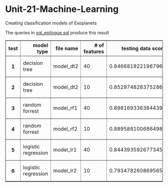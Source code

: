 # Unit-21-Machine-Learning
Creating classification models of Exoplanets


The queries in [sql_epilogue.sql](https://github.com/vivisantosa/Unit-09-SQL-challenge/blob/master/sql_epilogue.sql) produce this result

<table border="1" class="dataframe">
  <thead>
    <tr style="text-align: right;">
      <th>test</th>
      <th>model type</th>
      <th>file name</th>
      <th># of features</th>
      <th>testing data score</th>
      <th>grid best params</th>
      <th>grid best score</th>
      <th>notes</th>
    </tr>
  </thead>
  <tbody>
    <tr>
      <th>1</th>
      <td>decision tree</td>
      <td>model_dt2</td>  
      <td>40</td>
      <td>0.8466819221967964</td>
      <td>{'C': 10, 'gamma': 0.0001}</td>
      <td>0.8714435412861394</td>
      <td>-</td>
    </tr>
  </tbody>
  <tbody>
    <tr>
      <th>2</th>
      <td>decision tree</td>
      <td>model_dt2</td>  
      <td>10</td>     
      <td>0.852974828375286</td>
      <td>{'C': 10, 'gamma': 0.0001}</td>
      <td>0.8319639205641142</td>
      <td>-</td>
    </tr>
  </tbody>
  <tbody>
    <tr>
      <th>3</th>
      <td>random forrest</td>
      <td>model_rf1</td>  
      <td>40</td>     
      <td>0.8981693363844394</td>
      <td>{'C': 10, 'gamma': 0.0001}</td>
      <td>0.8714435412861394</td>
      <td>-</td>
    </tr>
  </tbody>
  <tbody>
    <tr>
      <th>4</th>
      <td>random forrest</td>
      <td>model_rf2</td>  
      <td>10</td>     
      <td>0.8895881006864989</td>
      <td>{'C': 10, 'gamma': 0.0001}</td>
      <td>0.8466485711582823</td>
      <td>-</td>
    </tr>
  </tbody>
  <tbody>
    <tr>
      <th>5</th>
      <td>logistic regression</td>
      <td>model_lr1</td>  
      <td>40</td>     
      <td>0.8443935926773455</td>
      <td>{'C': 10, 'penalty': 'l2'}</td>
      <td>0.8683919254251595</td>
      <td>-</td>
    </tr>
  </tbody>  
  <tbody>
    <tr>
      <th>6</th>
      <td>logistic regression</td>
      <td>model_lr2</td>  
      <td>10</td>     
      <td>0.7934782608695652</td>
      <td>{'C': 10, 'penalty': 'l2'}</td>
      <td>0.8504615446190119</td>
      <td>-</td>
    </tr>
  </tbody>    
</table>


